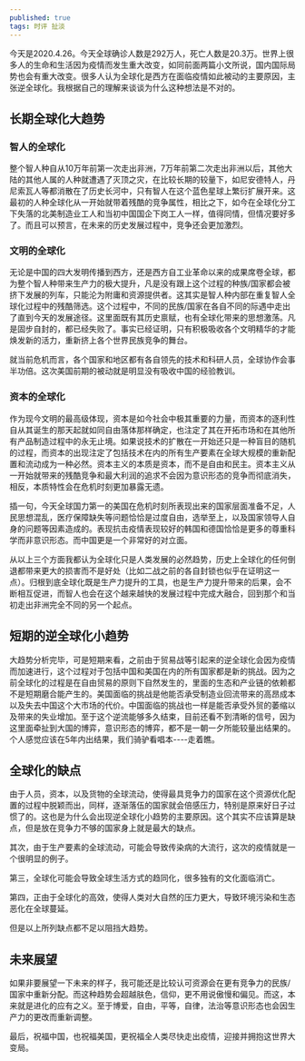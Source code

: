 ```yaml
---
published: true
tags: 时评 扯淡
---
```

今天是2020.4.26。今天全球确诊人数是292万人，死亡人数是20.3万。世界上很多人的生命和生活因为疫情而发生重大改变，如同前面两篇小文所说，国内国际局势也会有重大改变。很多人认为全球化是西方在面临疫情如此被动的主要原因，主张逆全球化。我根据自己的理解来谈谈为什么这种想法是不对的。

## 长期全球化大趋势

### 智人的全球化

整个智人种自从10万年前第一次走出非洲，7万年前第二次走出非洲以后，其他大陆的其他人属的人种就遭遇了灭顶之灾，在比较长期的较量下，如尼安德特人，丹尼索瓦人等都消散在了历史长河中，只有智人在这个蓝色星球上繁衍扩展开来。这最初的人种全球化从一开始就带着残酷的竞争属性，相比之下，如今在全球化分工下失落的北美制造业工人和当初中国国企下岗工人一样，值得同情，但情况要好多了。而且可以预言，在未来的历史发展过程中，竞争还会更加激烈。

### 文明的全球化

无论是中国的四大发明传播到西方，还是西方自工业革命以来的成果席卷全球，都为整个智人种带来生产力的极大提升，凡是没有跟上这个过程的种族/国家都会被挤下发展的列车，只能沦为附庸和资源提供者。这其实是智人种内部在重复智人全球化过程中的残酷筛选。这个过程中，不同的民族/国家在各自不同的际遇中走出了直到今天的发展途径。这里面既有其历史禀赋，也有全球化带来的思想激荡。凡是固步自封的，都已经失败了。事实已经证明，只有积极吸收各个文明精华的才能焕发新的活力，重新挤上各个世界民族竞争的舞台。

就当前危机而言，各个国家和地区都有各自领先的技术和科研人员，全球协作会事半功倍。这次美国前期的被动就是明显没有吸收中国的经验教训。

### 资本的全球化

作为现今文明的最高级体现，资本是如今社会中极其重要的力量，而资本的逐利性自从其诞生的那天起就如同自由落体那样确定，也注定了其在开拓市场和在其他所有产品制造过程中的永无止境。如果说技术的扩散在一开始还只是一种盲目的随机的过程，而资本的出现注定了包括技术在内的所有生产要素在全球大规模的重新配置和流动成为一种必然。资本主义的本质是资本，而不是自由和民主。资本主义从一开始就带来的残酷竞争和最大利润的追求不会因为意识形态的竞争而彻底消失，相反，本质特性会在危机时刻更加暴露无遗。

插一句，今天全球国力第一的美国在危机时刻所表现出来的国家层面准备不足，人民思想混乱，医疗保障缺失等问题恰恰是过度自由，选举至上，以及国家领导人自身的问题等因素造成的。表现抗击疫情表现较好的韩国和德国恰恰是更多的尊重科学而非意识形态。而中国更是一个非常好的对立面。

从以上三个方面我都认为全球化只是人类发展的必然趋势，历史上全球化的任何倒退都带来更大的损害而不是好处（比如二战之前的各自封锁也似乎在证明这一点）。归根到底全球化既是生产力提升的工具，也是生产力提升带来的后果，会不断相互促进，而智人也会在这个越来越快的发展过程中完成大融合，回到那个和当初走出非洲完全不同的另一个起点。

## 短期的逆全球化小趋势

大趋势分析完毕，可是短期来看，之前由于贸易战等引起来的逆全球化会因为疫情而加速进行，这个过程对于包括中国和美国在内的所有国家都是新的挑战。因为之前全球化的过程是在自由贸易的原则下自然发生的，里面的生态和产业链的依赖都不是短期磨合能产生的。美国面临的挑战是他能否承受制造业回流带来的高昂成本以及失去中国这个大市场的代价。中国面临的挑战也一样是能否承受外贸的萎缩以及带来的失业增加。至于这个逆流能够多久结束，目前还看不到清晰的信号，因为这里面牵扯到大国的博弈，意识形态的博弈，都不是一朝一夕所能较量出结果的。个人感觉应该在5年内出结果，我们骑驴看唱本----走着瞧。

## 全球化的缺点

由于人员，资本，以及货物的全球流动，使得最具竞争力的国家在这个资源优化配置的过程中脱颖而出，同样，逐渐落伍的国家就会倍感压力，特别是原来好日子过惯了的。这也是为什么会出现逆全球化小趋势的主要原因。这个其实不应该算是缺点，但是放在竞争力不够的国家身上就是最大的缺点。

其次，由于生产要素的全球流动，可能会导致传染病的大流行，这次的疫情就是一个很明显的例子。

第三，全球化可能会导致全球生活方式的趋同化，很多独有的文化面临消亡。

第四，正由于全球化的高效，使得人类对大自然的压力更大，导致环境污染和生态恶化在全球蔓延。

但是以上所列缺点都不足以阻挡大趋势。

## 未来展望

如果非要展望一下未来的样子，我可能还是比较认可资源会在更有竞争力的民族/国家中重新分配。而这种趋势会超越肤色，信仰，更不用说傲慢和偏见。而这，本来就是进化的应有之义。至于博爱，自由，平等，自律，法治等意识形态也会因生产力的更改而重新调整。

最后，祝福中国，也祝福美国，更祝福全人类尽快走出疫情，迎接并拥抱这世界大变局。
